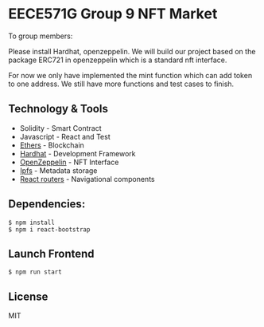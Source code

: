 # EECE571G Group 9 NFT Market

To group members:

Please install Hardhat, openzeppelin. We will build our project based on the package ERC721 in openzeppelin which is a standard nft interface.

For now we only have implemented the mint function which can add token to one address. We still have more functions and test cases to finish. 

## Technology & Tools

- Solidity - Smart Contract
- Javascript - React and Test
- [Ethers](https://docs.ethers.io/v5/) - Blockchain
- [Hardhat](https://hardhat.org/) - Development Framework
- [OpenZeppelin](https://openzeppelin.com/) - NFT Interface
- [Ipfs](https://ipfs.io/) - Metadata storage
- [React routers](https://v5.reactrouter.com/) - Navigational components


## Dependencies:
```
$ npm install
$ npm i react-bootstrap
```
## Launch Frontend
`$ npm run start`

License
----
MIT


